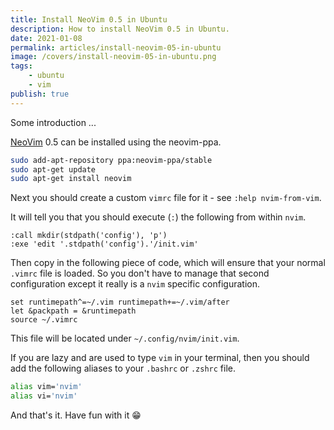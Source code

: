 ```yaml
---
title: Install NeoVim 0.5 in Ubuntu
description: How to install NeoVim 0.5 in Ubuntu.
date: 2021-01-08
permalink: articles/install-neovim-05-in-ubuntu
image: /covers/install-neovim-05-in-ubuntu.png
tags: 
    - ubuntu
    - vim
publish: true
---
```


Some introduction ...

<!-- more -->

[NeoVim](https://neovim.io) 0.5 can be installed using the neovim-ppa.

```bash
sudo add-apt-repository ppa:neovim-ppa/stable
sudo apt-get update
sudo apt-get install neovim
```

Next you should create a custom `vimrc` file for it - see `:help nvim-from-vim`.

It will tell you that you should execute (`:`) the following from within `nvim`.

```
:call mkdir(stdpath('config'), 'p')
:exe 'edit '.stdpath('config').'/init.vim'
```

Then copy in the following piece of code, which will ensure that your normal `.vimrc` file is loaded. So you don't have to manage that second configuration except it really is a `nvim` specific configuration.

```
set runtimepath^=~/.vim runtimepath+=~/.vim/after
let &packpath = &runtimepath
source ~/.vimrc
```

This file will be located under `~/.config/nvim/init.vim`.

If you are lazy and are used to type `vim` in your terminal, then you should add the following aliases to your `.bashrc` or `.zshrc` file.

```bash
alias vim='nvim'
alias vi='nvim'
```

And that's it. Have fun with it 😁